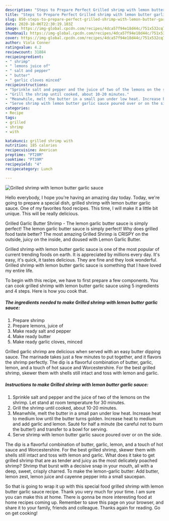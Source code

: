 ```yaml
---
description: "Steps to Prepare Perfect Grilled shrimp with lemon butter garlic sauce"
title: "Steps to Prepare Perfect Grilled shrimp with lemon butter garlic sauce"
slug: 850-steps-to-prepare-perfect-grilled-shrimp-with-lemon-butter-garlic-sauce
date: 2020-10-06T22:30:19.103Z
image: https://img-global.cpcdn.com/recipes/4dca57f94e18d44c/751x532cq70/grilled-shrimp-with-lemon-butter-garlic-sauce-recipe-main-photo.jpg
thumbnail: https://img-global.cpcdn.com/recipes/4dca57f94e18d44c/751x532cq70/grilled-shrimp-with-lemon-butter-garlic-sauce-recipe-main-photo.jpg
cover: https://img-global.cpcdn.com/recipes/4dca57f94e18d44c/751x532cq70/grilled-shrimp-with-lemon-butter-garlic-sauce-recipe-main-photo.jpg
author: Viola Conner
ratingvalue: 4.2
reviewcount: 31884
recipeingredient:
- " shrimp"
- " lemons juice of"
- " salt and pepper"
- " butter"
- " garlic cloves minced"
recipeinstructions:
- "Sprinkle salt and pepper and the juice of two of the lemons on the shrimp. Let stand at room temperature for 30 minutes."
- "Grill the shrimp until cooked, about 10-20 minutes."
- "Meanwhile, melt the butter in a small pan under low heat. Increase heat to medium low until the butter turns golden. Increase heat to medium and add garlic and lemon. Sauté for half a minute (be careful not to burn the butter!) and transfer to a bowl for serving."
- "Serve shrimp with lemon butter garlic sauce poured over or on the side."
categories:
- Recipe
tags:
- grilled
- shrimp
- with

katakunci: grilled shrimp with 
nutrition: 185 calories
recipecuisine: American
preptime: "PT28M"
cooktime: "PT39M"
recipeyield: "4"
recipecategory: Lunch

---
```



![Grilled shrimp with lemon butter garlic sauce](https://img-global.cpcdn.com/recipes/4dca57f94e18d44c/751x532cq70/grilled-shrimp-with-lemon-butter-garlic-sauce-recipe-main-photo.jpg)

Hello everybody, I hope you're having an amazing day today. Today, we're going to prepare a special dish, grilled shrimp with lemon butter garlic sauce. One of my favorites food recipes. This time, I will make it a little bit unique. This will be really delicious.

Grilled Garlic Butter Shrimp - The lemon garlic butter sauce is simply perfect! The lemon garlic butter sauce is simply perfect! Why does grilled food taste better? The most amazing Grilled Shrimp is CRISPY on the outside, juicy on the inside, and doused with Lemon Garlic Butter.

Grilled shrimp with lemon butter garlic sauce is one of the most popular of current trending foods on earth. It is appreciated by millions every day. It's easy, it's quick, it tastes delicious. They are fine and they look wonderful. Grilled shrimp with lemon butter garlic sauce is something that I have loved my entire life.


To begin with this recipe, we have to first prepare a few components. You can cook grilled shrimp with lemon butter garlic sauce using 5 ingredients and 4 steps. Here is how you cook that.

<!--inarticleads1-->

##### The ingredients needed to make Grilled shrimp with lemon butter garlic sauce:

1. Prepare  shrimp
1. Prepare  lemons, juice of
1. Make ready  salt and pepper
1. Make ready  butter
1. Make ready  garlic cloves, minced


Grilled garlic shrimp are delicious when served with an easy butter dipping sauce. The marinade takes just a few minutes to put together, and it flavors the shrimp perfectly. The dip is a flavorful combination of butter, garlic, lemon, and a touch of hot sauce and Worcestershire. For the best grilled shrimp, skewer them with shells still intact and toss with lemon and garlic. 

<!--inarticleads2-->

##### Instructions to make Grilled shrimp with lemon butter garlic sauce:

1. Sprinkle salt and pepper and the juice of two of the lemons on the shrimp. Let stand at room temperature for 30 minutes.
1. Grill the shrimp until cooked, about 10-20 minutes.
1. Meanwhile, melt the butter in a small pan under low heat. Increase heat to medium low until the butter turns golden. Increase heat to medium and add garlic and lemon. Sauté for half a minute (be careful not to burn the butter!) and transfer to a bowl for serving.
1. Serve shrimp with lemon butter garlic sauce poured over or on the side.


The dip is a flavorful combination of butter, garlic, lemon, and a touch of hot sauce and Worcestershire. For the best grilled shrimp, skewer them with shells still intact and toss with lemon and garlic. What does it take to get grilled shrimp that are as tender and juicy as the most delicately poached shrimp? Shrimp that burst with a decisive snap in your mouth, all with a deep, sweet, crisply charred. To make the lemon-garlic butter: Add butter, lemon zest, lemon juice and cayenne pepper into a small saucepan. 

So that is going to wrap it up with this special food grilled shrimp with lemon butter garlic sauce recipe. Thank you very much for your time. I am sure you can make this at home. There is gonna be more interesting food at home recipes coming up. Remember to save this page on your browser, and share it to your family, friends and colleague. Thanks again for reading. Go on get cooking!
